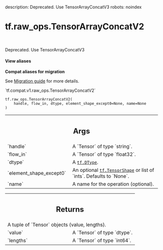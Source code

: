 description: Deprecated. Use TensorArrayConcatV3
robots: noindex

# tf.raw_ops.TensorArrayConcatV2

<!-- Insert buttons and diff -->

<table class="tfo-notebook-buttons tfo-api nocontent" align="left">

</table>



Deprecated. Use TensorArrayConcatV3

<section class="expandable">
  <h4 class="showalways">View aliases</h4>
  <p>
<b>Compat aliases for migration</b>
<p>See
<a href="https://www.tensorflow.org/guide/migrate">Migration guide</a> for
more details.</p>
<p>`tf.compat.v1.raw_ops.TensorArrayConcatV2`</p>
</p>
</section>

<pre class="devsite-click-to-copy prettyprint lang-py tfo-signature-link">
<code>tf.raw_ops.TensorArrayConcatV2(
    handle, flow_in, dtype, element_shape_except0=None, name=None
)
</code></pre>



<!-- Placeholder for "Used in" -->


<!-- Tabular view -->
 <table class="responsive fixed orange">
<colgroup><col width="214px"><col></colgroup>
<tr><th colspan="2"><h2 class="add-link">Args</h2></th></tr>

<tr>
<td>
`handle`
</td>
<td>
A `Tensor` of type `string`.
</td>
</tr><tr>
<td>
`flow_in`
</td>
<td>
A `Tensor` of type `float32`.
</td>
</tr><tr>
<td>
`dtype`
</td>
<td>
A <a href="../../tf/dtypes/DType.md"><code>tf.DType</code></a>.
</td>
</tr><tr>
<td>
`element_shape_except0`
</td>
<td>
An optional <a href="../../tf/TensorShape.md"><code>tf.TensorShape</code></a> or list of `ints`. Defaults to `None`.
</td>
</tr><tr>
<td>
`name`
</td>
<td>
A name for the operation (optional).
</td>
</tr>
</table>



<!-- Tabular view -->
 <table class="responsive fixed orange">
<colgroup><col width="214px"><col></colgroup>
<tr><th colspan="2"><h2 class="add-link">Returns</h2></th></tr>
<tr class="alt">
<td colspan="2">
A tuple of `Tensor` objects (value, lengths).
</td>
</tr>
<tr>
<td>
`value`
</td>
<td>
A `Tensor` of type `dtype`.
</td>
</tr><tr>
<td>
`lengths`
</td>
<td>
A `Tensor` of type `int64`.
</td>
</tr>
</table>

